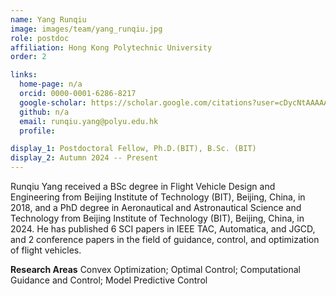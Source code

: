 ```yaml
---
name: Yang Runqiu
image: images/team/yang_runqiu.jpg
role: postdoc
affiliation: Hong Kong Polytechnic University
order: 2

links:
  home-page: n/a
  orcid: 0000-0001-6286-8217
  google-scholar: https://scholar.google.com/citations?user=cDycNtAAAAAJ&hl=en
  github: n/a
  email: runqiu.yang@polyu.edu.hk
  profile: 

display_1: Postdoctoral Fellow, Ph.D.(BIT), B.Sc. (BIT)
display_2: Autumn 2024 -- Present
---
```


<!--  Add a short self introduction here -->
<!-- Like Research Areas -->

Runqiu Yang received a BSc degree in Flight Vehicle Design and Engineering from Beijing Institute of Technology (BIT), Beijing, China, in 2018, and a PhD degree in Aeronautical and Astronautical Science and Technology from Beijing Institute of Technology (BIT), Beijing, China, in 2024. He has published 6 SCI papers in IEEE TAC, Automatica, and JGCD, and 2 conference papers in the field of guidance, control, and optimization of flight vehicles. 

**Research Areas**
Convex Optimization; Optimal Control; Computational Guidance and Control; Model Predictive Control
